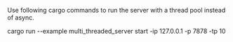 Use following cargo commands to run the server with a thread pool instead of async.

cargo run --example multi_threaded_server start -ip 127.0.0.1 -p 7878 -tp 10